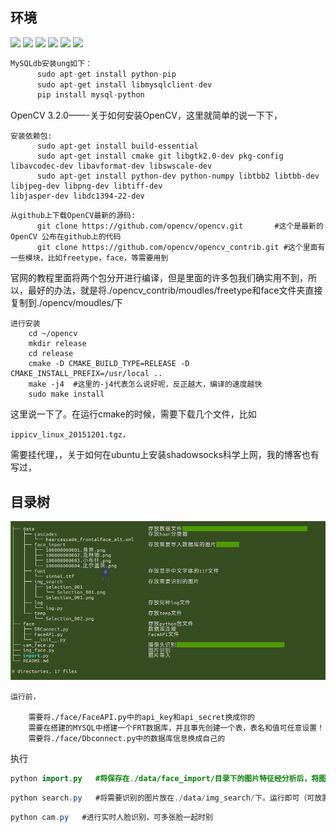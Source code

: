 ## 环境
[![](https://img.shields.io/badge/Ubuntu-16.04LTS-brightgreen.svg)]()
[![](https://img.shields.io/badge/Python-2.7.*-brightgreen.svg)]()
[![](https://img.shields.io/badge/OpenCV-3.2.0-brightgreen.svg)]()
[![](https://img.shields.io/badge/Mysql-5.7.*-brightgreen.svg)]()
[![](https://img.shields.io/badge/phpmyadmin-*-brightgreen.svg)]()
[![](https://img.shields.io/badge/ShadowSocks-Linux-brightgreen.svg)]()

```python
MySQLdb安装ung如下：
      sudo apt-get install python-pip     
      sudo apt-get install libmysqlclient-dev
      pip install mysql-python
```
OpenCV 3.2.0——-关于如何安装OpenCV，这里就简单的说一下下，


```
安装依赖包:
      sudo apt-get install build-essential
      sudo apt-get install cmake git libgtk2.0-dev pkg-config libavcodec-dev libavformat-dev libswscale-dev
      sudo apt-get install python-dev python-numpy libtbb2 libtbb-dev libjpeg-dev libpng-dev libtiff-dev                                   libjasper-dev libdc1394-22-dev
```

```
从github上下载OpenCV最新的源码:
      git clone https://github.com/opencv/opencv.git       #这个是最新的OpenCV 公布在github上的代码
      git clone https://github.com/opencv/opencv_contrib.git #这个里面有一些模块，比如freetype，face，等需要用到
```
官网的教程里面将两个包分开进行编译，但是里面的许多包我们确实用不到，所以，最好的办法，就是将./opencv_contrib/moudles/freetype和face文件夹直接复制到./opencv/moudles/下

``` 
进行安装
	cd ~/opencv
	mkdir release
	cd release
	cmake -D CMAKE_BUILD_TYPE=RELEASE -D CMAKE_INSTALL_PREFIX=/usr/local ..
	make -j4  #这里的-j4代表怎么说好呢，反正越大，编译的速度越快
	sudo make install
```
这里说一下了。在运行cmake的时候，需要下载几个文件，比如
```
ippicv_linux_20151201.tgz，
```
需要挂代理，，关于如何在ubuntu上安装shadowsocks科学上网，我的博客也有写过，


## 目录树
![image](https://github.com/0x024/FRT4FreeBuf/blob/master/data/temp/Selection_015.png)

```
运行前，

	需要将./face/FaceAPI.py中的api_key和api_secret换成你的
	需要在搭建的MYSQL中搭建一个FRT数据库，并且事先创建一个表，表名和值可任意设置！
	需要将./face/Dbconnect.py中的数据库信息换成自己的
```

执行
```java
python import.py   #将保存在./data/face_import/目录下的图片特征经分析后，将图片信息导入数据库
```
```java
python search.py   #将需要识别的图片放在./data/img_search/下。运行即可（可放置多张）
```
```java
python cam.py   #进行实时人脸识别，可多张脸一起时别
```
